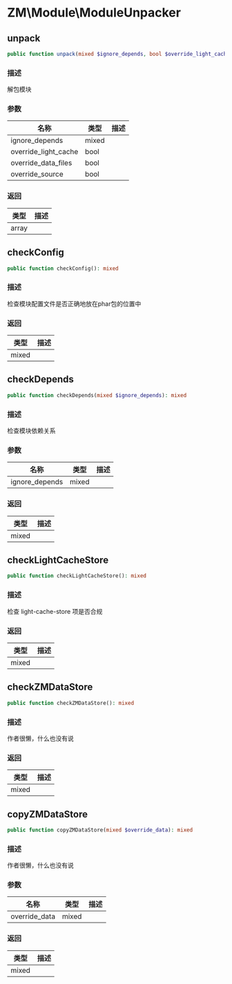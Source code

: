 # ZM\Module\ModuleUnpacker

## unpack

```php
public function unpack(mixed $ignore_depends, bool $override_light_cache, bool $override_data_files, bool $override_source): array
```

### 描述

解包模块

### 参数

| 名称 | 类型 | 描述 |
| -------- | ---- | ----------- |
| ignore_depends | mixed |  |
| override_light_cache | bool |  |
| override_data_files | bool |  |
| override_source | bool |  |
### 返回

| 类型 | 描述 |
| ---- | ----------- |
| array |  |


## checkConfig

```php
public function checkConfig(): mixed
```

### 描述

检查模块配置文件是否正确地放在phar包的位置中

### 返回

| 类型 | 描述 |
| ---- | ----------- |
| mixed |  |


## checkDepends

```php
public function checkDepends(mixed $ignore_depends): mixed
```

### 描述

检查模块依赖关系

### 参数

| 名称 | 类型 | 描述 |
| -------- | ---- | ----------- |
| ignore_depends | mixed |  |
### 返回

| 类型 | 描述 |
| ---- | ----------- |
| mixed |  |


## checkLightCacheStore

```php
public function checkLightCacheStore(): mixed
```

### 描述

检查 light-cache-store 项是否合规

### 返回

| 类型 | 描述 |
| ---- | ----------- |
| mixed |  |


## checkZMDataStore

```php
public function checkZMDataStore(): mixed
```

### 描述

作者很懒，什么也没有说

### 返回

| 类型 | 描述 |
| ---- | ----------- |
| mixed |  |


## copyZMDataStore

```php
public function copyZMDataStore(mixed $override_data): mixed
```

### 描述

作者很懒，什么也没有说

### 参数

| 名称 | 类型 | 描述 |
| -------- | ---- | ----------- |
| override_data | mixed |  |
### 返回

| 类型 | 描述 |
| ---- | ----------- |
| mixed |  |
